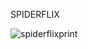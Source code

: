 SPIDERFLIX

![spiderflixprint](https://user-images.githubusercontent.com/72527935/142485148-fae97827-b538-4eb8-ae46-2dea6b4c42d5.PNG)
